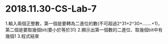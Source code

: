# 2018.11.30-CS-Lab-7

1.輸入兩個正整數，第一個是要轉為二進位的數(不可超過2^31+2^30+.......+1)，第二個是要取幾個bit(要小於等於31)
2.顯示出第一個數的二進位、取幾個bit中有幾個1
3.程式結束
